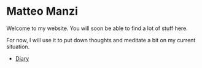 # Matteo Manzi

Welcome to my website. You will soon be able to find a lot of stuff here. 

For now, I will use it to put down thoughts and meditate a bit on my current situation.

- [Diary](diary.md) 